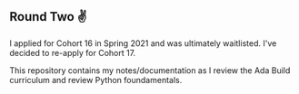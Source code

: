 ## Round Two :v:

I applied for Cohort 16 in Spring 2021 and was ultimately waitlisted. I've decided to re-apply for Cohort 17. 

This repository contains my notes/documentation as I review the Ada Build curriculum and review Python foundamentals.
